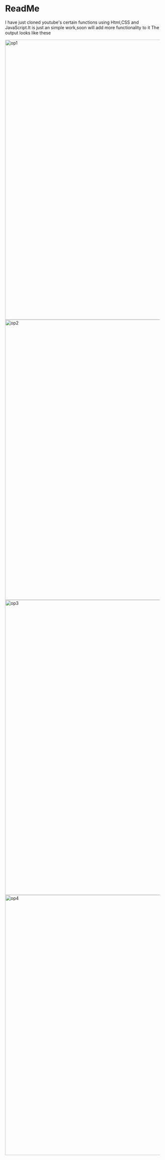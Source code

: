 # ReadMe

I have just cloned youtube's certain functions using Html,CSS and JavaScript.It is just an simple work,soon will add more functionality to it
The output looks like these

<img width="907" alt="op1" src="https://github.com/user-attachments/assets/3a069205-1346-4b12-8757-4a87250c9f7c">
<img width="908" alt="op2" src="https://github.com/user-attachments/assets/da66d837-21e5-414a-b0ec-882b8a7b47fd">
<img width="956" alt="op3" src="https://github.com/user-attachments/assets/a70fdbb0-203a-4a77-8c47-84b4c361f67b">
<img width="843" alt="op4" src="https://github.com/user-attachments/assets/ae87ef07-fb9c-4b5d-bcd8-88e794c8b3a2">
